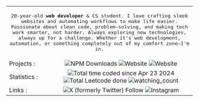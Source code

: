 <table cols="2">
  <tr>
  <td colspan="2">
<p align="center">
  <samp>
     20-year-old <strong> web developer</strong> & CS student. I love crafting sleek websites and automating workflows to make life easier. Passionate about clean code, problem-solving, and making tech work smarter, not harder.  Always exploring new technologies, always up for a challenge. Whether it's web development, automation, or something completely out of my comfort zone—I'm in.

  </samp>
</p>
</td>
</tr>

<tr>
	<td>
    	Projects :
    </td>
    <td align="center">
    	<a href="https://www.npmjs.com/package/next-launch" style="display: inline-block; text-decoration: none;"><img alt="NPM Downloads" src="https://img.shields.io/npm/dy/next-launch?label=next-launch"></a>
    	<a href="https://selenite.live" style="display: inline-block;text-decoration: none;"><img alt="Website" src="https://img.shields.io/website?url=https%3A%2F%2Fselenite.live&label=selenite.live"></a>
    	<a href="https://pierregueroult.dev" style="display: inline-block;text-decoration: none;"><img alt="Website" src="https://img.shields.io/website?url=https%3A%2F%2Fpierregueroult.dev&label=pierregueroult.dev"></a>
    </td>
</tr>

<tr>
<td>
	Statistics :
</td>
    <td align="center">
       <a href="https://wakatime.com/@pierregueroult" style="display: inline-block;text-decoration: none;"><img src="https://wakatime.com/badge/user/bdcc35b9-9386-4a24-ad9a-2f24e7198286.svg" alt="Total time coded since Apr 23 2024" /></a>
       <a href="https://leetcode.com/pierregueroult/" style="display: inline-block;text-decoration: none;"><img src="https://img.shields.io/badge/dynamic/json?style=flat&labelColor=black&color=%23ffa116&label=Solved&query=solved&url=https%3A%2F%2Fleetcode-badge.vercel.app%2Fapi%2Fusers%2Fpierregueroult&logo=leetcode&logoColor=yellow" alt="Total Leetcode done"/></a>
       <img src="https://komarev.com/ghpvc/?username=pierregueroult&color=brightgreen" alt="watching_count" />
    </td>
</tr>

<tr>
	<td>
    	Links :
    </td>
	<td align="center">
    	<a href="https://twitter.com/pierregueroult1" style="display: inline-block;text-decoration: none;"><img alt="X (formerly Twitter) Follow" src="https://img.shields.io/badge/@pierregueroult1-grey?logo=x&color=black"></a>
        <a href="https://www.instagram.com/pierre.gueroult/" style="display: inline-block;text-decoration: none;"><img alt="Instagram" src="https://img.shields.io/badge/@pierre.gueroult-grey?logo=instagram&color=orange"></a>
    </td>
</tr>

</table>
